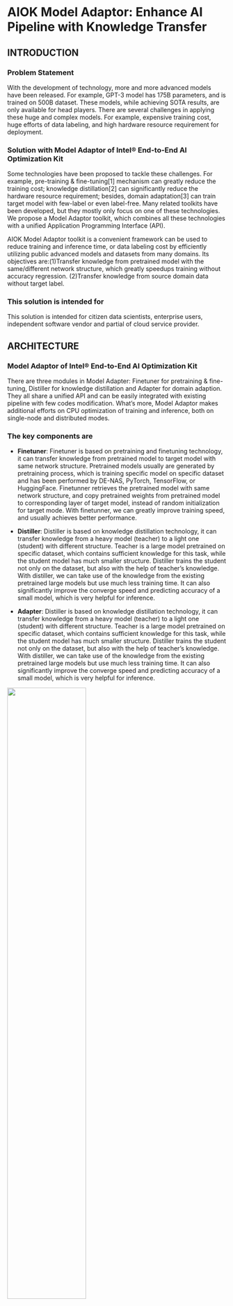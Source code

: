 # AIOK Model Adaptor: Enhance AI Pipeline with Knowledge Transfer
## INTRODUCTION 
### Problem Statement

With the development of technology, more and more advanced models have been released. For example, GPT-3 model has 175B parameters, and is trained on 500B dataset. These models, while achieving SOTA results, are only available for head players. There are several challenges in applying these huge and complex models. For example, expensive training cost, huge efforts of data labeling, and high hardware resource requirement for deployment. 

### Solution with Model Adaptor of Intel® End-to-End AI Optimization Kit
Some technologies have been proposed to tackle these challenges. For example, pre-training & fine-tuning[1] mechanism can greatly reduce the training cost; knowledge distillation[2] can significantly reduce the hardware resource requirement; besides, domain adaptation[3] can train target model with few-label or even label-free. Many related toolkits have been developed, but they mostly only focus on one of these technologies. We propose a Model Adaptor toolkit, which combines all these technologies with a unified Application Programming Interface (API). 

AIOK Model Adaptor toolkit is a convenient framework can be used to reduce training and inference time,  or data labeling cost by efficiently utilizing public advanced models and datasets from many domains. Its objectives are:(1)Transfer knowledge from pretrained model with the same/different network structure, which greatly speedups training without accuracy regression. (2)Transfer knowledge from source domain data without target label.

### This solution is intended for
This solution is intended for citizen data scientists, enterprise users, independent software vendor and partial of cloud service provider.

## ARCHITECTURE 
### Model Adaptor of Intel® End-to-End AI Optimization Kit
There are three modules in Model Adapter: Finetuner for pretraining & fine-tuning, Distiller for knowledge distillation and Adapter for domain adaption. They all share a unified API and can be easily integrated with existing pipeline with few codes modification. What’s more, Model Adaptor makes additional efforts on CPU optimization of training and inference, both on single-node and distributed modes.

### The key components are

- **Finetuner**: Finetuner is based on pretraining and finetuning technology, it can transfer knowledge from pretrained model to target model with same network structure. Pretrained models usually are generated by pretraining process, which is training specific model on specific dataset and has been performed by DE-NAS, PyTorch, TensorFlow, or HuggingFace. Finetunner retrieves the pretrained model with same network structure, and copy pretrained weights from pretrained model to corresponding layer of target model, instead of random initialization for target mode. With finetunner, we can greatly improve training speed, and usually achieves better performance.

- **Distiller**: Distiller is based on knowledge distillation technology, it can transfer knowledge from a heavy model (teacher) to a light one (student) with different structure. Teacher is a large model pretrained on specific dataset, which contains sufficient knowledge for this task, while the student model has much smaller structure. Distiller trains the student not only on the dataset, but also with the help of teacher’s knowledge. With distiller, we can take use of the knowledge from the existing pretrained large models but use much less training time. It can also significantly improve the converge speed and predicting accuracy of a small model, which is very helpful for inference.

- **Adapter**: Distiller is based on knowledge distillation technology, it can transfer knowledge from a heavy model (teacher) to a light one (student) with different structure. Teacher is a large model pretrained on specific dataset, which contains sufficient knowledge for this task, while the student model has much smaller structure. Distiller trains the student not only on the dataset, but also with the help of teacher’s knowledge. With distiller, we can take use of the knowledge from the existing pretrained large models but use much less training time. It can also significantly improve the converge speed and predicting accuracy of a small model, which is very helpful for inference.

<img src="./doc/overview.png" width="60%">

## Demos
### Built-in Demos
- [Model Adapter Overview](https://github.com/intel/e2eAIOK/demo/ma/Model_Adapter_Summary.ipynb) 
- [Finetuner on Image Classification](https://github.com/intel/e2eAIOK/demo/ma/finetuner/Model_Adapter_Finetuner_builtin_resnet50_CIFAR100.ipynb)
- [Distiller on Image Classification](https://github.com/intel/e2eAIOK/demo/ma/distiller/Model_Adapter_Distiller_builtin_resnet18_CIFAR100.ipynb)
- [Domain Adapter on Medical Segmentation](https://github.com/intel/e2eAIOK/demo/ma/adapter/Model_Adapter_Domain_Adapter_builtin_Unet_KITS19.ipynb)

### Customized Demos for detailed usage
- [Finetuner](https://github.com/intel/e2eAIOK/demo/ma/finetuner/Model_Adapter_Finetuner_customized_resnet50_CIFAR100.ipynb)
- [Distiller](https://github.com/intel/e2eAIOK/demo/ma/distiller/Model_Adapter_Distiller_customized_resnet18_CIFAR100.ipynb)
- [Distiller to save logits](https://github.com/intel/e2eAIOK/demo/ma/distiller/Model_Adapter_Distiller_customized_resnet18_CIFAR100_save_logits.ipynb)
- [Distiller train with saved logits](https://github.com/intel/e2eAIOK/demo/ma/distiller/Model_Adapter_Distiller_customized_resnet18_CIFAR100_train_with_saved_logits.ipynb)
- [Domain Adapter](https://github.com/intel/e2eAIOK/demo/ma/adapter/Model_Adapter_Adapter_customized_Unet_KITS19.ipynb)

## Getting Started 

### Installing
```bash
## set env
git clone https://github.com/intel/e2eAIOK.git
cd e2eAIOK
git submodule update --init --recursive
python scripts/start_e2eaiok_docker.py --backend pytorch112 --dataset_path ${dataset_path} --workers ${host1}, ${host2}, ${host3}, ${host4} --proxy "http://addr:ip"

## enter docker
sshpass -p docker ssh ${host0} -p 12347
```

## Get Started 
### Quick Start 
- [Finetuner](https://github.com/intel/e2eAIOK/demo/ma/finetuner/Model_Adapter_Finetuner_builtin_resnet50_CIFAR100.ipynb) - Apply finetuner on Image Classification.
```bash
python /home/vmagent/app/e2eaiok/e2eAIOK/ModelAdapter/main.py --cfg /home/vmagent/app/e2eaiok/conf/ma/demo/baseline/cifar100_res18.yaml
```

- [Distiller](https://github.com/intel/e2eAIOK/demo/ma/distiller/Model_Adapter_Distiller_builtin_resnet18_CIFAR100.ipynb) - Apply distiller on Image Classificationt.
```bash
python /home/vmagent/app/e2eaiok/e2eAIOK/ModelAdapter/main.py --cfg /home/vmagent/app/e2eaiok/conf/ma/demo/distiller/cifar100_kd_res50_res18.yaml
```
- [Domain Adapter](https://github.com/intel/e2eAIOK/demo/ma/adapter/Model_Adapter_Domain_Adapter_builtin_Unet_KITS19.ipynb) - Apply domain adapter on Medical Segmentation.

```bash
cd /home/vmagent/app/e2eaiok/modelzoo/unet
sh patch_unet.sh
sh scripts/run_single_demo.sh
```
 
### Customized demo

 We provide an unified API for all three components, which is an unified interface to assign different transfer learning ability to the underlying model and can be easily integrated with existing pipeline with few codes modification.

#### Finetuner

1. Download the pretrained resnet50 from [ImageNet-21K Pretraining for the Masses](https://miil-public-eu.oss-eu-central-1.aliyuncs.com/model-zoo/ImageNet_21K_P/models/resnet50_miil_21k.pth)[4], which is pretrained on Imagenet21k.

2. Create a transferable model with Model Adaptor Unified API:
    ```python
    model = timm.create_model('resnet50', pretrained=False, num_classes=100)

    pretrained_path = './resnet50_miil_21k.pth' # download path
    pretrained_model = timm.create_model('resnet50', pretrained=False, num_classes=11221)
    pretrained_model.load_state_dict(torch.load(pretrained_path,map_location=device)["state_dict"], strict=True)
    finetunner= BasicFinetunner(pretrained_model, is_frozen=False)
    model = make_transferrable_with_finetune(model, loss_fn, finetunner)
    ```
    You can find a complete demo at [finetuner customized demo](https://github.com/intel/e2eAIOK/demo/ma/finetuner/Model_Adapter_Finetuner_customized_resnet50_CIFAR100.ipynb).

#### Distiller

1. Prepare a teacher model, here we select pretrained vit_base-224-in21k-ft-cifar100 is from [HuggingFace](https://huggingface.co/edumunozsala/vit_base-224-in21k-ft-cifar100).

2. Create a transferable model with Model Adaptor Unified API:
   ```python
   model = timm.create_model('resnet50', pretrained=False, num_classes=100)

   from transformers import ViTForImageClassification
   teacher_model = AutoModelForImageClassification.from_pretrained("edumunozsala/vit_base-224-in21k-ft-cifar100")
   distiller= KD(teacher_model)
   loss_fn = torch.nn.CrossEntropyLoss()
   model = make_transferrable_with_knowledge_distillation(model, loss_fn, distiller)
   ```
   
   You can find a complete demo at [distiller customized demo](https://github.com/intel/e2eAIOK/demo/ma/distiller/Model_Adapter_Distiller_builtin_resnet18_CIFAR100.ipynb)

**Acceleration with logits saving**
During distillation, teacher forwarding usually takes a lot of time. To accelerate the training procedure, We can save the predicting logits from teacher in advance and reuse it in later student training. Here is the [logits saving demo](https://github.com/intel/e2eAIOK/demo/ma/distiller/Model_Adapter_Distiller_customized_resnet18_CIFAR100_save_logits.ipynb) and the code for [training with saved logits](https://github.com/intel/e2eAIOK/demo/ma/distiller/Model_Adapter_Distiller_customized_resnet18_CIFAR100_train_with_logits.ipynb)

#### Domain Adapter

1. Create backbone model and discriminator model:
   ```python
   from e2eAIOK.ModelAdapter.backbone.unet.generic_UNet_DA import Generic_UNet_DA
   from e2eAIOK.ModelAdapter.engine_core.adapter.adversarial.DA_Loss import CACDomainAdversarialLoss

   # create backbone
   backbone_kwargs = {...}
   model = Generic_UNet_DA(**backbone_kwargs)

   # create discriminator model
   adv_kwargs = {...}
   adapter = CACDomainAdversarialLoss(**adv_kwargs)
   ```
2. Create a transferable model with Model Adaptor Unified API:
   ```python
   from e2eAIOK.ModelAdapter.engine_core.transferrable_model import TransferStrategy
   transfer_strategy = TransferStrategy.OnlyDomainAdaptionStrategy
   model = make_transferrable_with_domain_adaption(model, adapter, transfer_strategy,...)
   ```
   
 # References
[1] He, K., Girshick, R., Doll´ar, P.: Rethinking imagenet pre-training. In: ICCV (2019)

[2] G. Hinton, O. Vinyals, and J. Dean. Distilling the knowledge in a neural network. arXiv preprint arXiv:1503.02531, 2015

[3] Yaroslav Ganin and Victor Lempitsky. Unsupervised domain adaptation by backpropagation. In ICML, pages 325–333, 2015

[4] Tal Ridnik, Emanuel Ben-Baruch, Asaf Noy, and Lihi Zelnik-Manor. Imagenet-21k pretraining for the masses. arXiv:2104.10972, 2021
